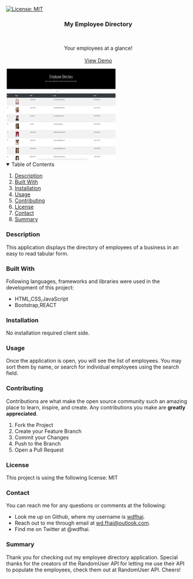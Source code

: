 [![License: MIT](https://img.shields.io/badge/License-MIT-yellow.svg)](https://opensource.org/licenses/MIT)

<div align="center">
    <h3 align="center">My Employee Directory</h3>
    <br />
    <p align="center">
    Your employees at a glance!
    <br />
    <br />
    <a href="https://wdfhai.github.io/my_employee_directory/">View Demo</a>
    </p>
</div>

<img src="./preview/preview.png" alt="project preview img" style="height: 250px; width: 300px;">

<details open="open">
    <summary>Table of Contents</summary>
    <ol>
        <li><a href="#about-the-project">Description</a></li>
        <li><a href="#built-with">Built With</a></li></li>
        <li><a href="#installation">Installation</a></li>
        <li><a href="#usage">Usage</a></li>
        <li><a href="#contributing">Contributing</a></li>
        <li><a href="#license">License</a></li>
        <li><a href="#contact">Contact</a></li>
        <li><a href="#summary">Summary</a></li>
    </ol>
</details>

### Description

This application displays the directory of employees of a business in an easy to read tabular form.

### Built With

Following languages, frameworks and libraries were used in the development of this project:

- HTML,CSS,JavaScript
- Bootstrap,REACT

### Installation

No installation required client side.

### Usage

Once the application is open, you will see the list of employees. You may sort them by name, or search for individual employees using the search field.

### Contributing

Contributions are what make the open source community such an amazing place to learn, inspire, and create. Any contributions you make are **greatly appreciated**.

1. Fork the Project
2. Create your Feature Branch
3. Commit your Changes
4. Push to the Branch
5. Open a Pull Request

### License

This project is using the following license: MIT

### Contact

You can reach me for any questions or comments at the following:

- Look me up on Github, where my username is <span><a href="https://github.com/wdfhai">wdfhai</a></span>.
- Reach out to me through email at wd.fhai@outlook.com.
- Find me on Twitter at @wdfhai.

### Summary

Thank you for checking out my employee directory application. Special thanks for the creators of the RandomUser API for letting me use their API to populate the employees, check them out at <span><a src="https://randomuser.me/" target="_blank">RandomUser API</a></span>. Cheers!

